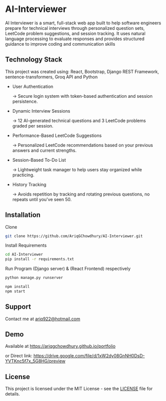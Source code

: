 # AI-Interviewer

AI Interviewer is a smart, full-stack web app built to help software engineers prepare for technical interviews through personalized question sets, LeetCode problem suggestions, and session tracking. It uses natural language processing to evaluate responses and provides structured guidance to improve coding and communication skills

## Technology Stack
This project was created using: React, Bootstrap, Django REST Framework, sentence-transformers, Groq API and Python

- User Authentication

   → Secure login system with token-based authentication and session persistence.

- Dynamic Interview Sessions
  
  → 12 AI-generated technical questions and 3 LeetCode problems graded per session.

- Performance-Based LeetCode Suggestions
  
  → Personalized LeetCode recommendations based on your previous answers and current strengths.

- Session-Based To-Do List
  
  → Lightweight task manager to help users stay organized while practicing.

- History Tracking
  
  → Avoids repetition by tracking and rotating previous questions, no repeats until you've seen 50.

## Installation

Clone
```bash
git clone https://github.com/AriqGChowdhury/AI-Interviewer.git

```
Install Requirements
```bash
cd AI-Interviewer
pip install -r requirements.txt
```
Run Program (Django server) & (React Frontend) respectively
```bash 
python manage.py runserver
```
```bash 
npm install
npm start
```

## Support

Contact me at ariq922@hotmail.com

## Demo

Available at https://ariqgchowdhury.github.io/portfolio

or Direct link: https://drive.google.com/file/d/1xW2dy08GnNH0DsD-YVTKnc5f7x_5G8HG/preview

## License

This project is licensed under the MIT License - see the [LICENSE](LICENSE) file for details.
